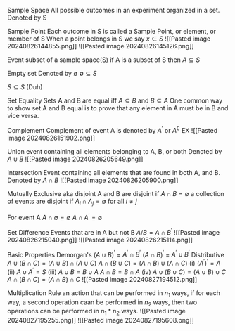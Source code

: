 


Sample Space
	All possible outcomes in an experiment organized in a set.
	Denoted by S

Sample Point
	Each outcome in S is called a Sample Point, or element, or member of S
	When a point belongs in S we say $x \in S$
	![[Pasted image 20240826144855.png]]
	![[Pasted image 20240826145126.png]]
	

Event
	subset of a sample space(S)
	if A is a subset of S then $A \subseteq S$

Empty set
	Denoted by $\emptyset$
	$\emptyset \subseteq S$

$S \subseteq S$ (Duh)

Set Equality
	Sets A and B are equal iff $A \subseteq B$ and $B \subseteq A$
	One common way to show set A and B equal is to prove that any element in A must be in B and vice versa.

Complement
	Complement of event A is denoted by $A^\prime$ or $A^\complement$ 
	EX
		![[Pasted image 20240826151902.png]]

Union
	event containing all elements belonging to A, B, or both
	Denoted by $A \cup B$
	![[Pasted image 20240826205649.png]]

Intersection
	Event containing all elements that are found in both A, and B.
	Denoted by $A \cap B$
	![[Pasted image 20240826205900.png]]

Mutually Exclusive
	aka disjoint
	A and B are disjoint if $A \cap B = \emptyset$
	a collection of events are disjoint if $A_i \cap A_j = \emptyset$ for all $i \not = j$ 

For event A
	$A \cap \emptyset = \emptyset$
	$A \cap A^\prime = \emptyset$

Set Difference
	Events that are in A but not B
	$A / B = A \cap B^\prime$
	 ![[Pasted image 20240826215040.png]]
	![[Pasted image 20240826215114.png]]

Basic Properties
	Demorgan's
		$(A \cup B$)$^\prime$ = $A^\prime \cap B^\prime$
		$(A \cap B$)$^\prime$ = $A^\prime \cup B^\prime$
	Distributive
		$A \cup (B \cap C) = (A \cup B) \cap (A \cup C)$ 
		$A \cap (B \cup C) = (A \cap B) \cup (A \cap C)$ 
	(i)
		$(A^\prime)^\prime = A$
	(ii)
		$A \cup A^\prime = S$
	(iii)
		$A \cup B = B \cup A$
		$A \cap B = B \cap A$
	(iv)
		$A \cup (B \cup C) = (A \cup B) \cup C$
		$A \cap (B \cap C) = (A \cap B) \cap C$
	![[Pasted image 20240827194512.png]]


Multiplication Rule
	an action that can be performed in $n_1$ ways, if for each way, a second operation caan be performed in $n_2$ ways, then two operations can be performed in $n_1 * n_2$ ways.
	![[Pasted image 20240827195255.png]]
	![[Pasted image 20240827195608.png]]

